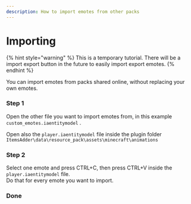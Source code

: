 ```yaml
---
description: How to import emotes from other packs
---
```


# Importing

{% hint style="warning" %}
This is a temporary tutorial. There will be a import export button in the future to easily import export emotes.
{% endhint %}

You can import emotes from packs shared online, without replacing your own emotes.

### Step 1

Open the other file you want to import emotes from, in this example `custom_emotes.iaentitymodel` .

Open also the `player.iaentitymodel` file inside the plugin folder `ItemsAdder\data\resource_pack\assets\minecraft\animations`

### Step 2

Select one emote and press CTRL+C, then press CTRL+V inside the `player.iaentitymodel` file.\
Do that for every emote you want to import.

### Done
